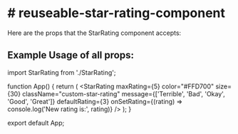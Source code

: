 <h1># reuseable-star-rating-component</h1>
Here are the props that the StarRating component accepts:
<h2>Example Usage of all props:</h2>
import StarRating from './StarRating';

function App() {
  return (
    <StarRating
      maxRating={5}
      color="#FFD700"
      size={30}
      className="custom-star-rating"
      message={['Terrible', 'Bad', 'Okay', 'Good', 'Great']}
      defaultRating={3}
      onSetRating={(rating) => console.log('New rating is:', rating)}
    />
  );
}

export default App;

